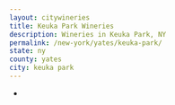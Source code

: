 ```yaml
---
layout: citywineries
title: Keuka Park Wineries
description: Wineries in Keuka Park, NY
permalink: /new-york/yates/keuka-park/
state: ny
county: yates
city: keuka park
---
```

-
